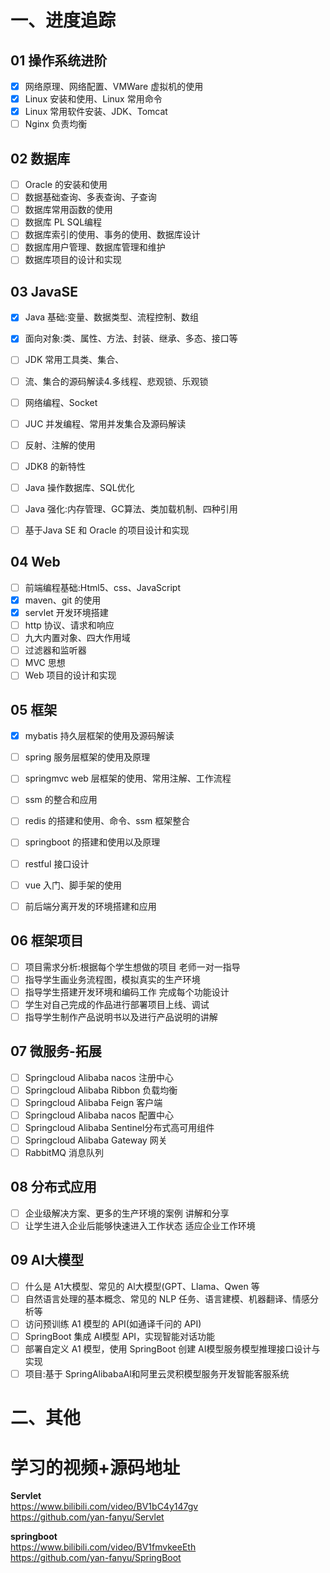 # 一、进度追踪
## 01 操作系统进阶
- [X] 网络原理、网络配置、VMWare 虚拟机的使用
- [X] Linux 安装和使用、Linux 常用命令
- [X] Linux 常用软件安装、JDK、Tomcat
- [ ] Nginx 负责均衡

## 02 数据库
- [ ] Oracle 的安装和使用
- [ ] 数据基础查询、多表查询、子查询
- [ ] 数据库常用函数的使用
- [ ] 数据库 PL SQL编程
- [ ] 数据库索引的使用、事务的使用、数据库设计
- [ ] 数据库用户管理、数据库管理和维护
- [ ] 数据库项目的设计和实现
## 03 JavaSE
- [x] Java 基础:变量、数据类型、流程控制、数组
- [x] 面向对象:类、属性、方法、封装、继承、多态、接口等
- [ ] JDK 常用工具类、集合、
- [ ] 流、集合的源码解读4.多线程、悲观锁、乐观锁
- [ ] 网络编程、Socket
- [ ] JUC 并发编程、常用并发集合及源码解读
- [ ] 反射、注解的使用
- [ ] JDK8 的新特性
- [ ] Java 操作数据库、SQL优化
- [ ] Java 强化:内存管理、GC算法、类加载机制、四种引用
- [ ] 基于Java SE 和 Oracle 的项目设计和实现


## 04 Web

- [ ] 前端编程基础:Html5、css、JavaScript
- [x] maven、git 的使用
- [X] servlet 开发环境搭建
- [ ] http 协议、请求和响应
- [ ] 九大内置对象、四大作用域
- [ ] 过滤器和监听器
- [ ] MVC 思想
- [ ] Web 项目的设计和实现

## 05 框架
- [X] mybatis 持久层框架的使用及源码解读
- [ ] spring 服务层框架的使用及原理
- [ ] springmvc web 层框架的使用、常用注解、工作流程
- [ ] ssm 的整合和应用
- [ ] redis 的搭建和使用、命令、ssm 框架整合
- [ ] springboot 的搭建和使用以及原理
- [ ] restful 接口设计
- [ ] vue 入门、脚手架的使用
- [ ] 前后端分离开发的环境搭建和应用


## 06 框架项目
- [ ] 项目需求分析:根据每个学生想做的项目
老师一对一指导
- [ ] 指导学生画业务流程图，模拟真实的生产环境
- [ ] 指导学生搭建开发环境和编码工作
完成每个功能设计
- [ ] 学生对自己完成的作品进行部署项目上线、调试
- [ ] 指导学生制作产品说明书以及进行产品说明的讲解

## 07 微服务-拓展
- [ ] Springcloud Alibaba nacos 注册中心
- [ ] Springcloud Alibaba Ribbon 负载均衡
- [ ] Springcloud Alibaba Feign 客户端
- [ ] Springcloud Alibaba nacos 配置中心
- [ ] Springcloud Alibaba Sentinel分布式高可用组件
- [ ] Springcloud Alibaba Gateway 网关
- [ ] RabbitMQ 消息队列

## 08 分布式应用
- [ ] 企业级解决方案、更多的生产环境的案例
讲解和分享 
- [ ] 让学生进入企业后能够快速进入工作状态 
适应企业工作环境

## 09 AI大模型
- [ ] 什么是 A1大模型、常见的 Al大模型(GPT、Llama、Qwen 等
- [ ] 自然语言处理的基本概念、常见的 NLP 任务、语言建模、机器翻译、情感分析等
- [ ] 访问预训练 A1 模型的 API(如通译千问的 API)
- [ ] SpringBoot 集成 AI模型 API，实现智能对话功能
- [ ] 部署自定义 A1 模型，使用 SpringBoot 创建 AI模型服务模型推理接口设计与实现
- [ ] 项目:基于 SpringAlibabaAl和阿里云灵积模型服务开发智能客服系统

# 二、其他
# 学习的视频+源码地址
**Servlet** \
https://www.bilibili.com/video/BV1bC4y147gv \
https://github.com/yan-fanyu/Servlet

**springboot** \
https://www.bilibili.com/video/BV1fmvkeeEth \
https://github.com/yan-fanyu/SpringBoot

